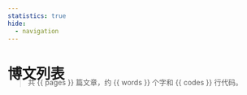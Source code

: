 ```yaml
---
statistics: true
hide:
  - navigation
---
```


# 博文列表

<blockquote style="transform: translateY(-30px)">
    <p>共 {{ pages }} 篇文章，约 {{ words }} 个字和 {{ codes }} 行代码。</p>
</blockquote>
